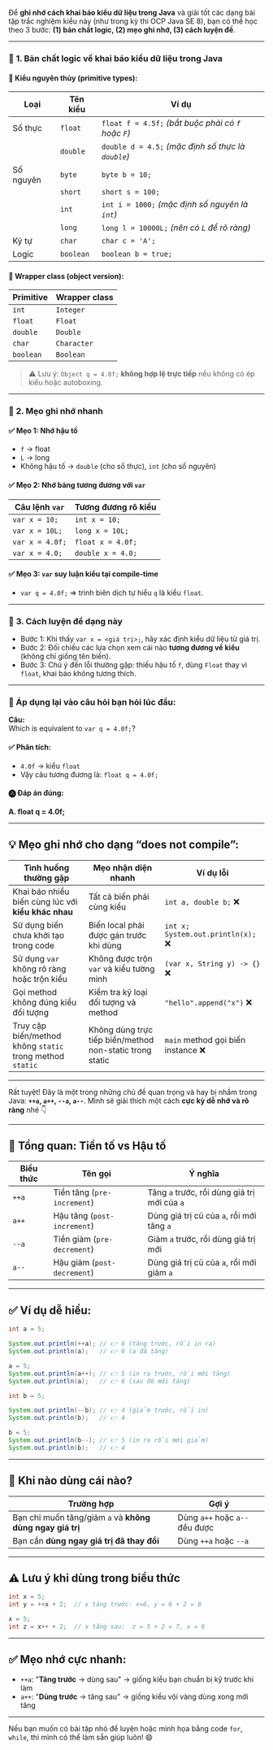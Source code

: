 Để **ghi nhớ cách khai báo kiểu dữ liệu trong Java** và giải tốt các dạng bài tập trắc nghiệm kiểu này (như trong kỳ thi OCP Java SE 8), bạn có thể học theo 3 bước: **(1) bản chất logic, (2) mẹo ghi nhớ, (3) cách luyện đề**.

---

### 🎯 **1. Bản chất logic về khai báo kiểu dữ liệu trong Java**

#### 🔹 Kiểu nguyên thủy (primitive types):
| Loại      | Tên kiểu      | Ví dụ |
|-----------|----------------|-------|
| Số thực   | `float`        | `float f = 4.5f;` *(bắt buộc phải có `f` hoặc `F`)* |
|           | `double`       | `double d = 4.5;` *(mặc định số thực là `double`)* |
| Số nguyên | `byte`         | `byte b = 10;` |
|           | `short`        | `short s = 100;` |
|           | `int`          | `int i = 1000;` *(mặc định số nguyên là `int`)* |
|           | `long`         | `long l = 10000L;` *(nên có `L` để rõ ràng)* |
| Ký tự     | `char`         | `char c = 'A';` |
| Logic     | `boolean`      | `boolean b = true;` |

#### 🔸 Wrapper class (object version):
| Primitive | Wrapper class |
|-----------|----------------|
| `int`     | `Integer`      |
| `float`   | `Float`        |
| `double`  | `Double`       |
| `char`    | `Character`    |
| `boolean` | `Boolean`      |

> ⚠️ Lưu ý: `Object q = 4.0f;` **không hợp lệ trực tiếp** nếu không có ép kiểu hoặc autoboxing.

---

### 🧠 **2. Mẹo ghi nhớ nhanh**

#### ✅ **Mẹo 1: Nhớ hậu tố**
- `f` → float
- `L` → long
- Không hậu tố → `double` (cho số thực), `int` (cho số nguyên)

#### ✅ **Mẹo 2: Nhớ bảng tương đương với `var`**
| Câu lệnh `var` | Tương đương rõ kiểu |
|----------------|----------------------|
| `var x = 10;`  | `int x = 10;`        |
| `var x = 10L;` | `long x = 10L;`      |
| `var x = 4.0f;`| `float x = 4.0f;`    |
| `var x = 4.0;` | `double x = 4.0;`    |

#### ✅ **Mẹo 3: `var` suy luận kiểu tại compile-time**
- `var q = 4.0f;` ⇒ trình biên dịch tự hiểu `q` là kiểu `float`.

---

### 📝 **3. Cách luyện đề dạng này**

- Bước 1: Khi thấy `var x = <giá trị>;`, hãy xác định kiểu dữ liệu từ giá trị.
- Bước 2: Đối chiếu các lựa chọn xem cái nào **tương đương về kiểu** (không chỉ giống tên biến).
- Bước 3: Chú ý đến lỗi thường gặp: thiếu hậu tố `f`, dùng `Float` thay vì `float`, khai báo không tương thích.

---

### 🎯 Áp dụng lại vào câu hỏi bạn hỏi lúc đầu:
**Câu:**  
Which is equivalent to `var q = 4.0f;`?

#### ✅ Phân tích:
- `4.0f` → kiểu `float`
- Vậy câu tương đương là: `float q = 4.0f;`

#### 🅐 **Đáp án đúng:**
**A. float q = 4.0f;**

---
## 💡 Mẹo ghi nhớ cho dạng “does not compile”:

| Tình huống thường gặp | Mẹo nhận diện nhanh | Ví dụ lỗi |
|----------------------|---------------------|-----------|
| Khai báo nhiều biến cùng lúc với **kiểu khác nhau** | Tất cả biến phải cùng kiểu | `int a, double b;` ❌ |
| Sử dụng biến chưa khởi tạo trong code | Biến local phải được gán trước khi dùng | `int x; System.out.println(x);` ❌ |
| Sử dụng `var` không rõ ràng hoặc trộn kiểu | Không được trộn `var` và kiểu tường minh | `(var x, String y) -> {}` ❌ |
| Gọi method không đúng kiểu đối tượng | Kiểm tra kỹ loại đối tượng và method | `"hello".append("x")` ❌ |
| Truy cập biến/method không `static` trong method `static` | Không dùng trực tiếp biến/method non-static trong static | `main` method gọi biến instance ❌ |

---
Rất tuyệt! Đây là một trong những chủ đề quan trọng và hay bị nhầm trong Java: **`++a`, `a++`, `--a`, `a--`**. Mình sẽ giải thích một cách **cực kỳ dễ nhớ và rõ ràng** nhé 👇

---

## 🧠 Tổng quan: Tiền tố vs Hậu tố

| Biểu thức | Tên gọi       | Ý nghĩa                                          |
|-----------|----------------|--------------------------------------------------|
| `++a`     | Tiền tăng (`pre-increment`)  | Tăng `a` trước, rồi dùng giá trị mới của `a` |
| `a++`     | Hậu tăng (`post-increment`)  | Dùng giá trị cũ của `a`, rồi mới tăng `a`     |
| `--a`     | Tiền giảm (`pre-decrement`)  | Giảm `a` trước, rồi dùng giá trị mới          |
| `a--`     | Hậu giảm (`post-decrement`)  | Dùng giá trị cũ của `a`, rồi mới giảm `a`     |

---

## ✅ Ví dụ dễ hiểu:

```java
int a = 5;

System.out.println(++a); // 👉 6 (tăng trước, rồi in ra)
System.out.println(a);   // 👉 6 (a đã tăng)

a = 5;
System.out.println(a++); // 👉 5 (in ra trước, rồi mới tăng)
System.out.println(a);   // 👉 6 (sau đó mới tăng)
```

```java
int b = 5;

System.out.println(--b); // 👉 4 (giảm trước, rồi in)
System.out.println(b);   // 👉 4

b = 5;
System.out.println(b--); // 👉 5 (in ra rồi mới giảm)
System.out.println(b);   // 👉 4
```

---

## 🎯 Khi nào dùng cái nào?

| Trường hợp | Gợi ý |
|------------|-------|
| Bạn chỉ muốn tăng/giảm `a` và **không dùng ngay giá trị** | Dùng `a++` hoặc `a--` đều được |
| Bạn cần **dùng ngay giá trị đã thay đổi** | Dùng `++a` hoặc `--a` |

---

## ⚠️ Lưu ý khi dùng trong biểu thức

```java
int x = 5;
int y = ++x + 2;  // x tăng trước: x=6, y = 6 + 2 = 8

x = 5;
int z = x++ + 2;  // x tăng sau:  z = 5 + 2 = 7, x = 6
```

---

## ✅ Mẹo nhớ cực nhanh:

- `++a`: "**Tăng trước** → dùng sau" → giống kiểu bạn chuẩn bị kỹ trước khi làm
- `a++`: "**Dùng trước** → tăng sau" → giống kiểu vội vàng dùng xong mới tăng

---

Nếu bạn muốn có bài tập nhỏ để luyện hoặc minh họa bằng code `for`, `while`, thì mình có thể làm sẵn giúp luôn! 😄